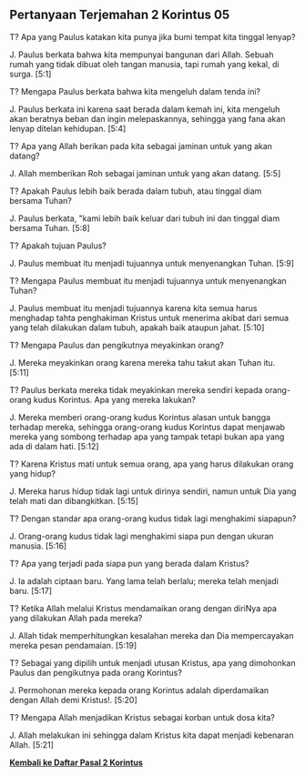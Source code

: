 ﻿## Pertanyaan Terjemahan 2 Korintus 05 ##

T? Apa yang Paulus katakan kita punya jika bumi tempat kita tinggal lenyap?

J. Paulus berkata bahwa kita mempunyai bangunan dari Allah. Sebuah rumah yang tidak dibuat oleh tangan manusia, tapi rumah yang kekal, di surga. [5:1]

T? Mengapa Paulus berkata bahwa kita mengeluh dalam tenda ini?

J. Paulus berkata ini karena saat berada dalam kemah ini, kita mengeluh akan beratnya beban dan ingin melepaskannya, sehingga yang fana akan lenyap ditelan kehidupan. [5:4]

T? Apa yang Allah berikan pada kita sebagai jaminan untuk yang akan datang?

J. Allah memberikan Roh sebagai jaminan untuk yang akan datang. [5:5]

T? Apakah Paulus lebih baik berada dalam tubuh, atau tinggal diam bersama Tuhan?

J. Paulus berkata, "kami lebih baik keluar dari tubuh ini dan tinggal diam bersama Tuhan. [5:8]

T? Apakah tujuan Paulus?

J. Paulus membuat itu menjadi tujuannya untuk menyenangkan Tuhan. [5:9]

T? Mengapa Paulus membuat itu menjadi tujuannya untuk menyenangkan Tuhan?

J. Paulus membuat itu menjadi tujuannya karena kita semua harus menghadap tahta penghakiman Kristus untuk menerima akibat dari semua yang telah dilakukan dalam tubuh, apakah baik ataupun jahat. [5:10]

T? Mengapa Paulus dan pengikutnya meyakinkan orang?

J. Mereka meyakinkan orang karena mereka tahu takut akan Tuhan itu. [5:11]

T? Paulus berkata mereka tidak meyakinkan mereka sendiri kepada orang-orang kudus Korintus. Apa yang mereka lakukan?

J. Mereka memberi orang-orang kudus Korintus alasan untuk bangga terhadap mereka, sehingga orang-orang kudus Korintus dapat menjawab mereka yang sombong terhadap apa yang tampak tetapi bukan apa yang ada di dalam hati. [5:12]

T? Karena Kristus mati untuk semua orang, apa yang harus dilakukan orang yang hidup?

J. Mereka harus hidup tidak lagi untuk dirinya sendiri, namun untuk Dia yang telah mati dan dibangkitkan. [5:15]

T? Dengan standar apa orang-orang kudus tidak lagi menghakimi siapapun?

J. Orang-orang kudus tidak lagi menghakimi siapa pun dengan ukuran manusia. [5:16]

T? Apa yang terjadi pada siapa pun yang berada dalam Kristus?

J. Ia adalah ciptaan baru.  Yang lama telah berlalu; mereka telah menjadi baru. [5:17]

T? Ketika Allah melalui Kristus mendamaikan orang dengan diriNya apa yang dilakukan Allah pada mereka?

J. Allah tidak memperhitungkan kesalahan mereka dan Dia mempercayakan mereka pesan pendamaian. [5:19]

T? Sebagai yang dipilih untuk menjadi utusan Kristus, apa yang dimohonkan Paulus dan pengikutnya pada orang Korintus?

J. Permohonan mereka kepada orang Korintus adalah diperdamaikan dengan Allah demi Kristus!. [5:20]

T? Mengapa Allah menjadikan Kristus sebagai korban untuk dosa kita?

J. Allah melakukan ini sehingga dalam Kristus kita dapat menjadi kebenaran Allah. [5:21]

__[Kembali ke Daftar Pasal 2 Korintus](./)__

